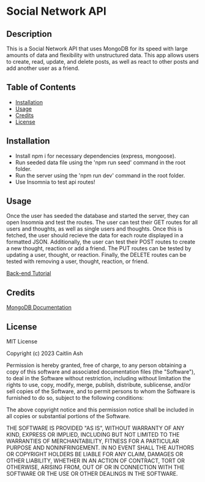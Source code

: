 # Social Network API

## Description

This is a Social Network API that uses MongoDB for its speed with large amounts of data and flexibility with unstructured data. This app allows users to create, read, update, and delete posts, as well as react to other posts and add another user as a friend.

## Table of Contents

- [Installation](#installation)
- [Usage](#usage)
- [Credits](#credits)
- [License](#license)


## Installation

- Install npm i for necessary dependencies (express, mongoose).
- Run seeded data file using the 'npm run seed' command in the root folder.
- Run the server using the 'npm run dev' command in the root folder.
- Use Insomnia to test api routes!

## Usage

Once the user has seeded the database and started the server, they can open Insomnia and test the routes. The user can test their GET routes for all users and thoughts, as well as single users and thoughts. Once this is fetched, the user should recieve the data for each route displayed in a formatted JSON. Additionally, the user can test their POST routes to create a new thought, reaction or add a friend. The PUT routes can be tested by updating a user, thought, or reaction. Finally, the DELETE routes can be tested with removing a user, thought, reaction, or friend.

[Back-end Tutorial](https://watch.screencastify.com/v/gRvSuLP0sq9Kf3K9RyHn)

## Credits

[MongoDB Documentation](https://www.mongodb.com/docs/atlas/)

## License

MIT License

Copyright (c) 2023 Caitlin Ash

Permission is hereby granted, free of charge, to any person obtaining a copy of this software and associated documentation files (the "Software"), to deal in the Software without restriction, including without limitation the rights to use, copy, modify, merge, publish, distribute, sublicense, and/or sell copies of the Software, and to permit persons to whom the Software is furnished to do so, subject to the following conditions:

The above copyright notice and this permission notice shall be included in all copies or substantial portions of the Software.

THE SOFTWARE IS PROVIDED "AS IS", WITHOUT WARRANTY OF ANY KIND, EXPRESS OR IMPLIED, INCLUDING BUT NOT LIMITED TO THE WARRANTIES OF MERCHANTABILITY, FITNESS FOR A PARTICULAR PURPOSE AND NONINFRINGEMENT. IN NO EVENT SHALL THE AUTHORS OR COPYRIGHT HOLDERS BE LIABLE FOR ANY CLAIM, DAMAGES OR OTHER LIABILITY, WHETHER IN AN ACTION OF CONTRACT, TORT OR OTHERWISE, ARISING FROM, OUT OF OR IN CONNECTION WITH THE SOFTWARE OR THE USE OR OTHER DEALINGS IN THE SOFTWARE.
